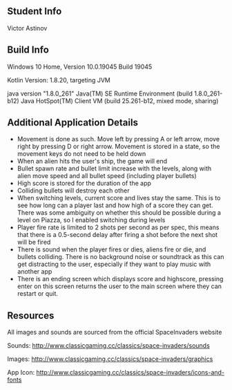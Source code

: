 ## Student Info

Victor Astinov

## Build Info

Windows 10 Home, Version 10.0.19045 Build 19045

Kotlin Version: 1.8.20, targeting JVM

java version "1.8.0_261"
Java(TM) SE Runtime Environment (build 1.8.0_261-b12)
Java HotSpot(TM) Client VM (build 25.261-b12, mixed mode, sharing)


## Additional Application Details
- Movement is done as such. Move left by pressing A or left arrow, move right by pressing D or right arrow. Movement is stored in a state, so the movement keys do not need to be held down
- When an alien hits the user's ship, the game will end
- Bullet spawn rate and bullet limit increase with the levels, along with alien move speed and all bullet speed (including player bullets)
- High score is stored for the duration of the app
- Colliding bullets will destroy each other
- When switching levels, current score and lives stay the same. This is to see how long can a player last and how high of a score they can get. There was some ambiguity on whether this should be possible during a level on Piazza, so I enabled switching during levels
- Player fire rate is limited to 2 shots per second as per spec, this means that there is a 0.5-second delay after firing a shot before the next shot will be fired
- There is sound when the player fires or dies, aliens fire or die, and bullets colliding. There is no background noise or soundtrack as this can get distracting to the user, especially if they want to play music with another app
- There is an ending screen which displays score and highscore, pressing enter on this screen returns the user to the main screen where they can restart or quit.


## Resources

All images and sounds are sourced from the official SpaceInvaders website

Sounds: http://www.classicgaming.cc/classics/space-invaders/sounds

Images: http://www.classicgaming.cc/classics/space-invaders/graphics

App Icon: http://www.classicgaming.cc/classics/space-invaders/icons-and-fonts


